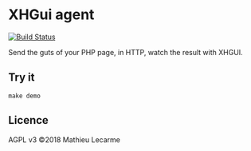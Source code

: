 # XHGui agent

[![Build Status](https://drone.bearstech.com/api/badges/factorysh/xhgui-agent/status.svg)](https://drone.bearstech.com/factorysh/xhgui-agent)

Send the guts of your PHP page, in HTTP, watch the result with XHGUI.

## Try it

    make demo

## Licence

AGPL v3 ©2018 Mathieu Lecarme
